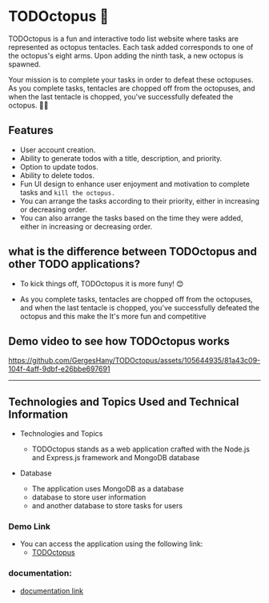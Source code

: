 # TODOctopus 🐙

TODOctopus is a fun and interactive todo list website where tasks are represented as octopus tentacles. Each task added corresponds to one of the octopus's eight arms. Upon adding the ninth task, a new octopus is spawned.

Your mission is to complete your tasks in order to defeat these octopuses. As you complete tasks, tentacles are chopped off from the octopuses, and when the last tentacle is chopped, you've successfully defeated the octopus. 👏🏻

## Features

- User account creation.
- Ability to generate todos with a title, description, and priority.
- Option to update todos.
- Ability to delete todos.
- Fun UI design to enhance user enjoyment and motivation to complete tasks and `kill the octopus.`
- You can arrange the tasks according to their priority, either in increasing or decreasing order.
- You can also arrange the tasks based on the time they were added, either in increasing or decreasing order.

## what is the difference between TODOctopus and other TODO applications?

- To kick things off, TODOctopus it is more funy! 😊

- As you complete tasks, tentacles are chopped off from the octopuses, and when the last tentacle is chopped, you've successfully defeated the octopus and this make the It's more fun and competitive 


## Demo video to see how TODOctopus works

https://github.com/GergesHany/TODOctopus/assets/105644935/81a43c09-104f-4aff-9dbf-e26bbe697691

<hr>

## Technologies and Topics Used and Technical Information

  - Technologies and Topics
    - TODOctopus stands as a web application crafted with the Node.js and Express.js framework and MongoDB database

 - Database
   - The application uses MongoDB as a database
   - database to store user information
   - and another database to store tasks for users
   




### Demo Link
- You can access the application using the following link:
    - [TODOctopus](https://todoctopus.onrender.com/)


### documentation:

- [documentation link](https://documenter.getpostman.com/view/32746526/2sA2xjyB6o#9a8ec72f-a421-4790-82b7-588e9eadd91c)
